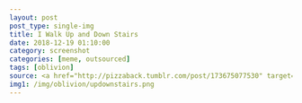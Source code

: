 ```yaml
---
layout: post
post_type: single-img
title: I Walk Up and Down Stairs
date: 2018-12-19 01:10:00
category: screenshot
categories: [meme, outsourced]
tags: [oblivion]
source: <a href="http://pizzaback.tumblr.com/post/173675077530" target="_blank" rel="nofollow">pizzaback on tumblr</a>
img1: /img/oblivion/updownstairs.png
---
```

